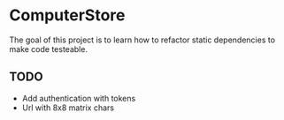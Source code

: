 # ComputerStore
The goal of this project is to learn how to refactor static dependencies to make code testeable.


## TODO
- Add authentication with tokens
- Url with 8x8 matrix chars

